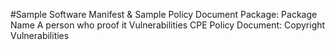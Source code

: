 #Sample Software Manifest & Sample Policy Document
Package:
Package Name
A person who proof it
Vulnerabilities
CPE
Policy Document:
Copyright
Vulnerabilities
